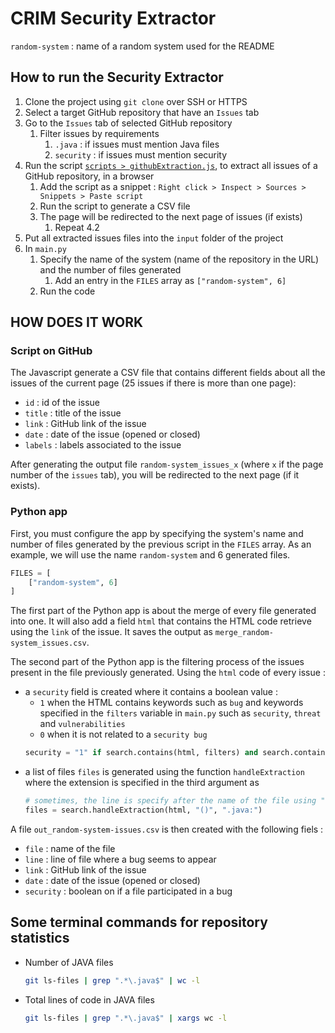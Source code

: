 # CRIM Security Extractor

`random-system` : name of a random system used for the README

## How to run the Security Extractor

1. Clone the project using `git clone` over SSH or HTTPS
2. Select a target GitHub repository that have an `Issues` tab
3. Go to the `Issues` tab of selected GitHub repository
   1. Filter issues by requirements
      1. `.java` : if issues must mention Java files
      2. `security` : if issues must mention security
4. Run the script [`scripts > githubExtraction.js`](scripts/githubExtraction.js), to extract all issues of a GitHub repository, in a browser
   1. Add the script as a snippet : `Right click > Inspect > Sources > Snippets > Paste script`
   2. Run the script to generate a CSV file
   3. The page will be redirected to the next page of issues (if exists)
      1. Repeat 4.2
5. Put all extracted issues files into the `input` folder of the project
6. In `main.py`
   1. Specify the name of the system (name of the repository in the URL) and the number of files generated
      1. Add an entry in the `FILES` array as `["random-system", 6]`
   2. Run the code

## HOW DOES IT WORK

### Script on GitHub

The Javascript generate a CSV file that contains different fields about all the issues of the current page (25 issues if there is more than one page):
- `id` : id of the issue
- `title` : title of the issue
- `link` : GitHub link of the issue
- `date` : date of the issue (opened or closed)
- `labels` : labels associated to the issue

After generating the output file `random-system_issues_x` (where `x` if the page number of the `issues` tab), you will be redirected to the next page (if it exists).

### Python app

First, you must configure the app by specifying the system's name and number of files generated by the previous script in the `FILES` array. As an example, we will use the name `random-system` and 6 generated files.
```python
FILES = [
    ["random-system", 6]
]
```

The first part of the Python app is about the merge of every file generated into one. It will also add a field `html` that contains the HTML code retrieve using the `link` of the issue. It saves the output as `merge_random-system_issues.csv`.

The second part of the Python app is the filtering process of the issues present in the file previously generated. Using the `html` code of every issue :
- a `security` field is created where it contains a boolean value :
  - `1` when the HTML contains keywords such as `bug` and keywords specified in the `filters` variable in `main.py` such as `security`, `threat` and `vulnerabilities`
  - `0` when it is not related to a `security bug`
  ```python
  security = "1" if search.contains(html, filters) and search.contains(html, "bug") else 0
  ```
- a list of files `files` is generated using the function `handleExtraction` where the extension is specified in the third argument as
  ```python
  # sometimes, the line is specify after the name of the file using ":"
  files = search.handleExtraction(html, "()", ".java:")
  ```

A file `out_random-system-issues.csv` is then created with the following fiels :
- `file` : name of the file
- `line` : line of file where a bug seems to appear
- `link` : GitHub link of the issue
- `date` : date of the issue (opened or closed)
- `security` : boolean on if a file participated in a bug

## Some terminal commands for repository statistics

- Number of JAVA files
  ```bash
  git ls-files | grep ".*\.java$" | wc -l
  ```
- Total lines of code in JAVA files
  ```bash
  git ls-files | grep ".*\.java$" | xargs wc -l
  ```